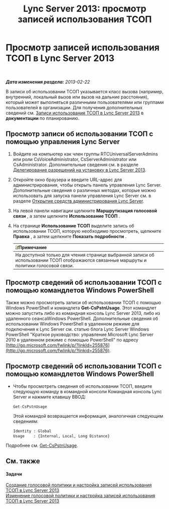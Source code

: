 ﻿---
title: 'Lync Server 2013: просмотр записей использования ТСОП'
TOCTitle: Просмотр записей использования ТСОП
ms:assetid: 65025c78-c263-472c-9ff9-e170588f10b5
ms:mtpsurl: https://technet.microsoft.com/ru-ru/library/Gg398458(v=OCS.15)
ms:contentKeyID: 49309999
ms.date: 05/19/2016
mtps_version: v=OCS.15
ms.translationtype: HT
---

# Просмотр записей использования ТСОП в Lync Server 2013

 

_**Дата изменения раздела:** 2013-02-22_

В записи об использовании ТСОП указывается класс вызова (например, внутренний, локальный вызов или вызов на дальние расстояния), который может выполняться различными пользователями или группами пользователей в организации. Для получения дополнительных сведений см. [Записи использования ТСОП в Lync Server 2013](lync-server-2013-pstn-usage-records.md) в **документации** по планированию.

## Просмотр записи об использовании ТСОП с помощью управления Lync Server

1.  Войдите на компьютер как член группы RTCUniversalServerAdmins или роли CsVoiceAdministrator, CsServerAdministrator или CsAdministrator. Дополнительные сведения см. в разделе [Делегирование разрешений на установку в Lync Server 2013](lync-server-2013-delegate-setup-permissions.md).

2.  Откройте окно браузера и введите URL-адрес для администрирования, чтобы открыть панель управления Lync Server. Дополнительные сведения о различных методах, которые можно использовать для запуска панели управления Lync Server см. в разделе [Открытие средств администрирования Lync Server](lync-server-2013-open-lync-server-administrative-tools.md).

3.  На левой панели навигации щелкните **Маршрутизация голосовой связи** , а затем щелкните **Использование ТСОП** .

4.  На странице **Использование ТСОП** выделите запись об использовании ТСОП, которую необходимо просмотреть, щелкните **Правка** , а затем щелкните **Показать подробности** .
    
    <table>
    <thead>
    <tr class="header">
    <th><img src="images/Gg398412.note(OCS.15).gif" title="note" alt="note" />Примечание</th>
    </tr>
    </thead>
    <tbody>
    <tr class="odd">
    <td>На доступной только для чтения странице выбранной записи об использовании ТСОП отображаются связанные маршруты и политики голосовой связи.</td>
    </tr>
    </tbody>
    </table>


## Просмотр сведений об использовании ТСОП с помощью командлетов Windows PowerShell

Также можно просмотреть записи об использовании ТСОП с помощью Windows PowerShell и командлета **Get-CsPstnUsage**. Этот командлет можно запустить либо из командная консоль Lync Server 2013, либо из удаленного сеансаWindows PowerShell. Дополнительные сведения об использовании Windows PowerShell в удаленном режиме для подключения к Lync Server см. статью блога Lync Server Windows PowerShell "Краткое руководство: управление Microsoft Lync Server 2010 в удаленном режиме с помощью PowerShell" по адресу [http://go.microsoft.com/fwlink/p/?linkId=255876](http://go.microsoft.com/fwlink/p/?linkid=255876).

## Просмотр сведений об использовании ТСОП с помощью командлетов Windows PowerShell

  - Чтобы просмотреть сведения об использовании ТСОП, введите следующую команду в командной консоли Командная консоль Lync Server и нажмите клавишу ВВОД:
    
        Get-CsPstnUsage
    
    Этой командой возвращается информация, аналогичная следующим сведениям:
    
        Identity : Global
        Usage    : {Internal, Local, Long Distance}

Подробнее см. [Get-CsPstnUsage](get-cspstnusage.md).

## См. также

#### Задачи

[Создание голосовой политики и настройка записей использования ТСОП в Lync Server 2013](lync-server-2013-create-a-voice-policy-and-configure-pstn-usage-records.md)  
[Изменение голосовой политики и настройка записей использования ТСОП в Lync Server 2013](lync-server-2013-modify-a-voice-policy-and-configure-pstn-usage-records.md)

